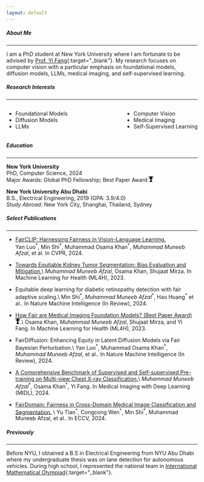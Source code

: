 ```yaml
---
layout: default
---
```


##### About Me
* * *

I am a PhD student at New York University where I am fortunate to be advised by [Prof. Yi Fang](https://engineering.nyu.edu/faculty/yi-fang){:target="_blank"}. My research focuses on computer vision with a particular emphasis on foundational models, diffusion models, LLMs, medical imaging, and self-supervised learning.

##### Research Interests
* * *


<div style="display: flex; justify-content: space-between;">
  <ul style="list-style-type: disc;">
    <li>Foundational Models</li>
    <li>Diffusion Models</li>
    <li>LLMs</li>
  </ul>
  <ul style="list-style-type: disc;">
    <li>Computer Vision</li>
    <li>Medical Imaging</li>
    <li>Self-Supervised Learning</li>
  </ul>
</div>

##### Education
* * *

**New York University**  
PhD, Computer Science, 2024       
Major Awards: Global PhD Fellowship; Best Paper Award <img src="assets/img/award.png" alt="Award Icon" style="height: 2ex;">  

**New York University Abu Dhabi**  
B.S., Electrical Engineering, 2019 (GPA: 3.9/4.0)  
*Study Abroad:* New York City, Shanghai, Thailand, Sydney  

##### Select Publications
* * *

* [FairCLIP: Harnessing Fairness in Vision-Language Learning.](https://arxiv.org/pdf/2403.19949)<br>
  Yan Luo<sup>\*</sup>, Min Shi<sup>\*</sup>, Muhammad Osama Khan<sup>\*</sup>, *Muhammad Muneeb Afzal*, et al. In CVPR, 2024.


* [Towards Equitable Kidney Tumor Segmentation: Bias Evaluation and Mitigation.](https://proceedings.mlr.press/v225/afzal23a/afzal23a.pdf)\\
  *Muhammad Muneeb Afzal*, Osama Khan, Shujaat Mirza. In Machine Learning for Health (ML4H), 2023.

* Equitable deep learning for diabetic retinopathy detection with fair adaptive scaling.\\
  Min Shi<sup>\*</sup>, *Muhammad Muneeb Afzal*<sup>\*</sup>, Hao Huang<sup>\*</sup> et al.. In Nature Machine Intelligence (In Review), 2024.

* [How Fair are Medical Imaging Foundation Models?  (Best Paper Award)](https://proceedings.mlr.press/v225/khan23a/khan23a.pdf) <img src="assets/img/award.png" alt="Award Icon" style="height: 2ex;">.\\
  Osama Khan, *Muhammad Muneeb Afzal*, Shujaat Mirza, and Yi Fang. In Machine Learning for Health (ML4H), 2023.

* FairDiffusion: Enhancing Equity in Latent Diffusion Models via Fair Bayesian Perturbation.\\
  Yan Luo<sup>\*</sup>, Muhammad Osama Khan<sup>\*</sup>, *Muhammad Muneeb Afzal*, et al.. In Nature Machine Intelligence (In Review), 2024.

* [A Comprehensive Benchmark of Supervised and Self-supervised Pre-training on Multi-view Chest X-ray Classification.](https://openreview.net/pdf?id=YUMVjxdIqn)\\
  *Muhammad Muneeb Afzal*<sup>\*</sup>, Osama Khan<sup>\*</sup>, Yi Fang. In Medical Imaging with Deep Learning (MIDL), 2024.



* [FairDomain: Fairness in Cross-Domain Medical Image Classification and Segmentation.](https://arxiv.org/pdf/2407.08813) \\ 
Yu Tian<sup>\*</sup>, Congcong Wen<sup>\*</sup>, Min Shi<sup>\*</sup>, Muhammad Muneeb Afzal, et al.. In ECCV, 2024.



##### Previously
* * * 
Before NYU, I obtained a B.S in Electrical Engineering from NYU Abu Dhabi where my undergraduate thesis was on lane detection for autonomous vehicles. During high school, I represented the national team in [International Mathematical Olympiad](https://en.wikipedia.org/wiki/International_Mathematical_Olympiad){:target="_blank"}.

<!--
<sub>Theme by [orderedlist](https://github.com/orderedlist){:target="_blank"}.</sub>
-->